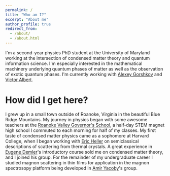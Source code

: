 ```yaml
---
permalink: /
title: "Who am I?"
excerpt: "About me" 
author_profile: true
redirect_from: 
  - /about/
  - /about.html
---
```

I'm a second-year physics PhD student at the University of Maryland working at the intersection of condensed matter theory and quantum information science. I'm especially interested in the mathematical machinery underlying quantum phases of matter as well as the observation of exotic quantum phases. I'm currently working with [Alexey Gorshkov](https://groups.jqi.umd.edu/gorshkov/) and [Victor Albert](https://sites.google.com/site/victorvalbert/home).

How did I get here?
======
I grew up in a small town outside of Roanoke, Virginia in the beautiful Blue Ridge Mountains. My journey in physics began with some awesome teachers at the [Roanoke Valley Governor's School](https://www.rvgs.k12.va.us/), a half-day STEM magnet high school I commuted to each morning for half of my classes. My first taste of condensed matter physics came as a sophomore at Harvard College, when I began working with [Eric Heller](https://www.physics.harvard.edu/people/facpages/heller) on semiclassical descriptions of scattering from thermal crystals. A great experience in [Eugene Demler](https://www.phys.ethz.ch/the-department/people/person-detail.MjE0OTUw.TGlzdC84NDUsMTE3MjU5OTI5OQ==.html)'s introductory course sold me on condensed matter theory, and I joined his group. For the remainder of my undergraduate career I studied magnon scattering in thin films for application in the magnon spectrosopy platform being developed in [Amir Yacoby](http://yacoby.physics.harvard.edu/)'s group.

<!-- <details>
<summary>How do I dropdown?</summary>
<br>
This is how you dropdown.
</details> -->
